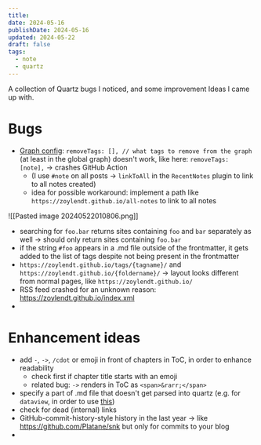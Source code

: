 ```yaml
---
title: 
date: 2024-05-16
publishDate: 2024-05-16
updated: 2024-05-22
draft: false
tags:
  - note
  - quartz
---
```


A collection of Quartz bugs I noticed, and some improvement Ideas I came up with.

# Bugs

- [Graph config](https://quartz.jzhao.xyz/features/graph-view): `removeTags: [], // what tags to remove from the graph` (at least in the global graph) doesn't work, like here: `removeTags: [note],` -> crashes GitHub Action
	- (I use `#note` on all posts -> `linkToAll` in the `RecentNotes` plugin to link to all notes created)
	- idea for possible workaround: implement a path like `https://zoylendt.github.io/all-notes` to link to all notes

![[Pasted image 20240522010806.png]]

- searching for `foo.bar` returns sites containing `foo` and `bar` separately as well -> should only return sites containing `foo.bar`
- if the string `#foo` appears in a .md file outside of the frontmatter, it gets added to the list of tags despite not being present in the frontmatter
- `https://zoylendt.github.io/tags/{tagname}/` and `https://zoylendt.github.io/{foldername}/` -> layout looks different from normal pages, like `https://zoylendt.github.io/`
- RSS feed crashed for an unknown reason: https://zoylendt.github.io/index.xml
- 

# Enhancement ideas

- add `-`, `->`, `/cdot` or emoji in front of chapters in ToC, in order to enhance readability
	- check first if chapter title starts with an emoji
	- related bug: `->` renders in ToC as `<span>&rarr;</span>`
- specify a part of .md file that doesn't get parsed into quartz (e.g. for `dataview`, in order to use [this](https://obsidian.rocks/dataview-in-obsidian-a-beginners-guide/#List_unlinked_files))
- check for dead (internal) links
- GitHub-commit-history-style history in the last year -> like https://github.com/Platane/snk but only for commits to your blog
- 
